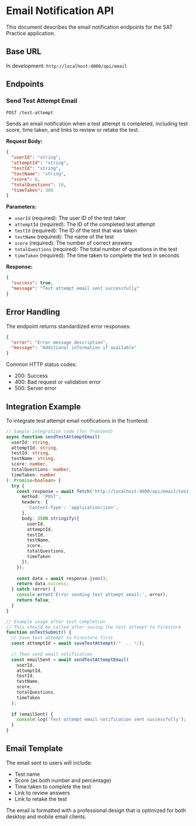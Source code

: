 # Email Notification API

This document describes the email notification endpoints for the SAT Practice application.

## Base URL

In development: `http://localhost:4000/api/email`

## Endpoints

### Send Test Attempt Email

```
POST /test-attempt
```

Sends an email notification when a test attempt is completed, including test score, time taken, and links to review or retake the test.

**Request Body:**
```json
{
  "userId": "string",
  "attemptId": "string",
  "testId": "string",
  "testName": "string",
  "score": 8,
  "totalQuestions": 10,
  "timeTaken": 300
}
```

**Parameters:**
- `userId` (required): The user ID of the test taker
- `attemptId` (required): The ID of the completed test attempt
- `testId` (required): The ID of the test that was taken
- `testName` (required): The name of the test
- `score` (required): The number of correct answers
- `totalQuestions` (required): The total number of questions in the test
- `timeTaken` (required): The time taken to complete the test in seconds

**Response:**
```json
{
  "success": true,
  "message": "Test attempt email sent successfully"
}
```

## Error Handling

The endpoint returns standardized error responses:

```json
{
  "error": "Error message description",
  "message": "Additional information if available"
}
```

Common HTTP status codes:
- 200: Success
- 400: Bad request or validation error
- 500: Server error

## Integration Example

To integrate test attempt email notifications in the frontend:

```typescript
// Sample integration code (for frontend)
async function sendTestAttemptEmail(
  userId: string,
  attemptId: string,
  testId: string,
  testName: string,
  score: number,
  totalQuestions: number,
  timeTaken: number
): Promise<boolean> {
  try {
    const response = await fetch('http://localhost:4000/api/email/test-attempt', {
      method: 'POST',
      headers: {
        'Content-Type': 'application/json',
      },
      body: JSON.stringify({
        userId,
        attemptId,
        testId,
        testName,
        score,
        totalQuestions,
        timeTaken
      }),
    });
    
    const data = await response.json();
    return data.success;
  } catch (error) {
    console.error('Error sending test attempt email:', error);
    return false;
  }
}

// Example usage after test completion
// This should be called after saving the test attempt to Firestore
function onTestSubmit() {
  // Save test attempt to Firestore first
  const attemptId = await saveTestAttempt(/* ... */);
  
  // Then send email notification
  const emailSent = await sendTestAttemptEmail(
    userId,
    attemptId,
    testId,
    testName,
    score,
    totalQuestions,
    timeTaken
  );
  
  if (emailSent) {
    console.log('Test attempt email notification sent successfully');
  }
}
```

## Email Template

The email sent to users will include:
- Test name
- Score (as both number and percentage)
- Time taken to complete the test
- Link to review answers
- Link to retake the test

The email is formatted with a professional design that is optimized for both desktop and mobile email clients.